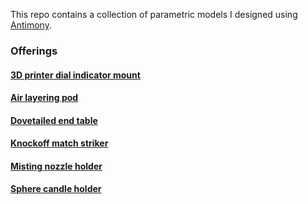 This repo contains a collection of parametric models I designed using [Antimony](https://github.com/mkeeter/antimony).

### Offerings

#### [3D printer dial indicator mount](./dial_indicator_mount)

#### [Air layering pod](./air_layerer)

#### [Dovetailed end table](./dovetailed_end_table)

#### [Knockoff match striker](./match_striker)

#### [Misting nozzle holder](./mister_holder)

#### [Sphere candle holder](./sphere_candle_holder)

